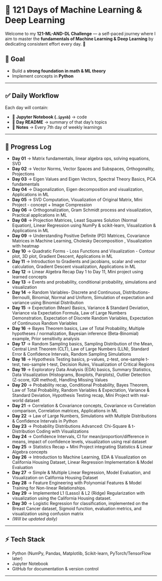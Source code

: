 # 🧠 121 Days of Machine Learning & Deep Learning  

Welcome to my **121-ML-AND-DL Challenge** — a self-paced journey where I aim to master the **fundamentals of Machine Learning & Deep Learning** by dedicating consistent effort every day. 🚀  

## 📌 Goal  
- Build a **strong foundation in math & ML theory**  
- Implement concepts in **Python**  

---

## ✅ Daily Workflow  
Each day will contain:  
- 📘 **Jupyter Notebook (`.ipynb`)** → code    
- 📝 **Day README** → summary of that day’s topics
- 📝 **Notes** → Every 7th day of weekly learnings

---

## 📅 Progress Log  

- **Day 01** → Matrix fundamentals, linear algebra ops, solving equations, SVD 
- **Day 02** → Vector Norms, Vector Spaces and Subspaces, Orthogonality, Projections
- **Day 03** → Eigen Values and Eigen Vectors, Spectral Theory Basics, PCA fundamentals
- **Day 04** → Diagonalization, Eigen decomposition and visualization, Applications in ML
- **Day 05** → SVD Computation, Visualization of Original Matrix, Mini Project - concept + Image Compression
- **Day 06** → Orthogonalization, Gram Schmidt process and visualization, Practical applications in ML
- **Day 08** → Projection Matrices, Least Squares Solution (Normal Equation), Linear Regression using NumPy & scikit-learn,       Visualization & Applications in ML
- **Day 09** → Understanding Positive Definite (PD) Matrices, Covariance Matrices in Machine Learning, Cholesky Decomposition , Visualization with heatmap
- **Day 10** → Quadratic Forms - Loss Functions and Visualization - Contour plot, 3D plot, Gradient Descent, Applications in ML
- **Day 11** → Introduction to Gradients and jacobians, scalar and vector calculation, Gradient Descent visualization, Applications in ML
- **Day 12** → Linear Algebra Recap Day 1 to Day 11, Mini project using learned concepts
- **Day 13** → Events and probability, conditional probability, simulations and visualization
- **Day 14** → Random Variables- Discrete and Continuous, Distributions- Bernoulli, Binomial, Normal and Uniform, Simulation of expectation and variance using Binomial Distribution
- **Day 15** → Expectation (Mean) Basics, Variance & Standard Deviation, Variance via Expectation Formula, Law of Large Numbers Demonstration, Expectation of Discrete Random Variables, Expectation of Continuous Random Variables  
- **Day 16** → Bayes Theorem basics, Law of Total Probability, Multiple hypotheses / normalization, Bayesian inference (Beta-Binomial) example, Prior sensitivity analysis  
- **Day 17** → Random Sampling basics, Sampling Distribution of the Mean, Central Limit Theorem (CLT), Law of Large Numbers (LLN), Standard Error & Confidence Intervals, Random Sampling Simulations
- **Day 18** → Hypothesis Testing basics, p-values, z-test, one-sample t-test, two-sample t-test, Decision Rules, Visualization of Critical Regions
- **Day 19** → Exploratory Data Analysis (EDA) basics, Summary Statistics, Data Visualization (Histograms, Boxplots, Pairplots), Outlier Detection (Z-score, IQR method), Handling Missing Values
- **Day 20** → Probability recap, Conditional Probability, Bayes Theorem, Law of Total Probability, Random Variables & Expectation, Variance & Standard Deviation, Hypothesis Testing recap, Mini Project with real-world dataset  
- **Day 21** → Correlation & Covariance concepts, Covariance vs Correlation comparison, Correlation matrices, Applications in ML
- **Day 22** → Law of Large Numbers, Simulations with Multiple Distributions & Confidence Intervals in Python
- **Day 23** → Probability Distributions Advanced: Chi-Square & t-Distribution Coding with Visualizations
- **Day 24** → Confidence Intervals, CI for mean/proportion/difference in means, impact of confidence levels, visualization using real dataset
- **Day 25** → Statistics Recap + Mini Project integrating Statistics & Linear Algebra concepts
- **Day 26** → Introduction to Machine Learning, EDA & Visualization on California Housing Dataset, Linear Regression Implementation & Model Evaluation
- **Day 27** → Simple & Multiple Linear Regression, Model Evaluation, and Visualization on California Housing Dataset
- **Day 28** → Feature Engineering with Polynomial Features & Model Training for Non-linear Relationships.
- **Day 29** → Implemented L1 (Lasso) & L2 (Ridge) Regularization with visualization using the California Housing dataset.
- **Day 30** → Logistic Regression for classification, implemented on the Breast Cancer dataset, Sigmoid function, evaluation metrics, and visualization using confusion matrix
- *(Will be updated daily)*  


---

## ⚡ Tech Stack  
- Python (NumPy, Pandas, Matplotlib, Scikit-learn, PyTorch/TensorFlow later)  
- Jupyter Notebook  
- GitHub for documentation & version control  

---

